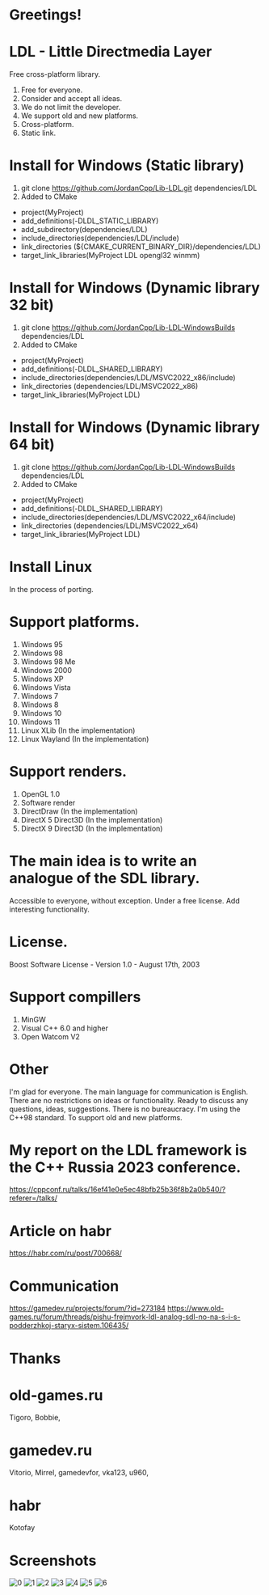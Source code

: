 # Greetings!

# LDL - Little Directmedia Layer
Free cross-platform library.

1. Free for everyone.
2. Consider and accept all ideas.
3. We do not limit the developer.
4. We support old and new platforms.
5. Cross-platform.
6. Static link.

# Install for Windows (Static library)
1. git clone https://github.com/JordanCpp/Lib-LDL.git dependencies/LDL 
2. Added to CMake
- project(MyProject)
- add_definitions(-DLDL_STATIC_LIBRARY)
- add_subdirectory(dependencies/LDL)
- include_directories(dependencies/LDL/include)
- link_directories   (${CMAKE_CURRENT_BINARY_DIR}/dependencies/LDL)
- target_link_libraries(MyProject LDL opengl32 winmm)

# Install for Windows (Dynamic library 32 bit)
1. git clone https://github.com/JordanCpp/Lib-LDL-WindowsBuilds dependencies/LDL 
2. Added to CMake
- project(MyProject)
- add_definitions(-DLDL_SHARED_LIBRARY)
- include_directories(dependencies/LDL/MSVC2022_x86/include)
- link_directories   (dependencies/LDL/MSVC2022_x86)
- target_link_libraries(MyProject LDL)

# Install for Windows (Dynamic library 64 bit)
1. git clone https://github.com/JordanCpp/Lib-LDL-WindowsBuilds dependencies/LDL 
2. Added to CMake
- project(MyProject)
- add_definitions(-DLDL_SHARED_LIBRARY)
- include_directories(dependencies/LDL/MSVC2022_x64/include)
- link_directories   (dependencies/LDL/MSVC2022_x64)
- target_link_libraries(MyProject LDL)

# Install Linux
In the process of porting.

# Support platforms.
1. Windows 95
2. Windows 98
3. Windows 98 Me
4. Windows 2000
5. Windows XP
6. Windows Vista
7. Windows 7
8. Windows 8
9. Windows 10
10. Windows 11
11. Linux XLib (In the implementation)
12. Linux Wayland (In the implementation)

# Support renders.
1. OpenGL 1.0
2. Software render
3. DirectDraw (In the implementation)
4. DirectX 5 Direct3D (In the implementation)
5. DirectX 9 Direct3D (In the implementation)


# The main idea is to write an analogue of the SDL library. 
Accessible to everyone, without exception. 
Under a free license. Add interesting functionality.

# License.
Boost Software License - Version 1.0 - August 17th, 2003

# Support compillers
1. MinGW
2. Visual C++ 6.0 and higher
3. Open Watcom V2

# Other
I'm glad for everyone. The main language for communication is English. There are no restrictions on ideas or functionality. 
Ready to discuss any questions, ideas, suggestions. There is no bureaucracy.
I'm using the C++98 standard. To support old and new platforms.

# My report on the LDL framework is the C++ Russia 2023 conference.
https://cppconf.ru/talks/16ef41e0e5ec48bfb25b36f8b2a0b540/?referer=/talks/

# Article on habr
https://habr.com/ru/post/700668/

# Communication
https://gamedev.ru/projects/forum/?id=273184
https://www.old-games.ru/forum/threads/pishu-frejmvork-ldl-analog-sdl-no-na-s-i-s-podderzhkoj-staryx-sistem.106435/

# Thanks


# old-games.ru
Tigoro, 
Bobbie,


# gamedev.ru
Vitorio,
Mirrel,
gamedevfor,
vka123,
u960,


# habr
Kotofay

# Screenshots
![0](Screenshots/12_TileMap2.jpg)
![1](Screenshots/10_TileMap.jpg)
![2](Screenshots/1.jpg)
![3](Screenshots/2.jpg)
![4](Screenshots/3.jpg)
![5](Screenshots/4.jpg)
![6](Screenshots/5.jpg)